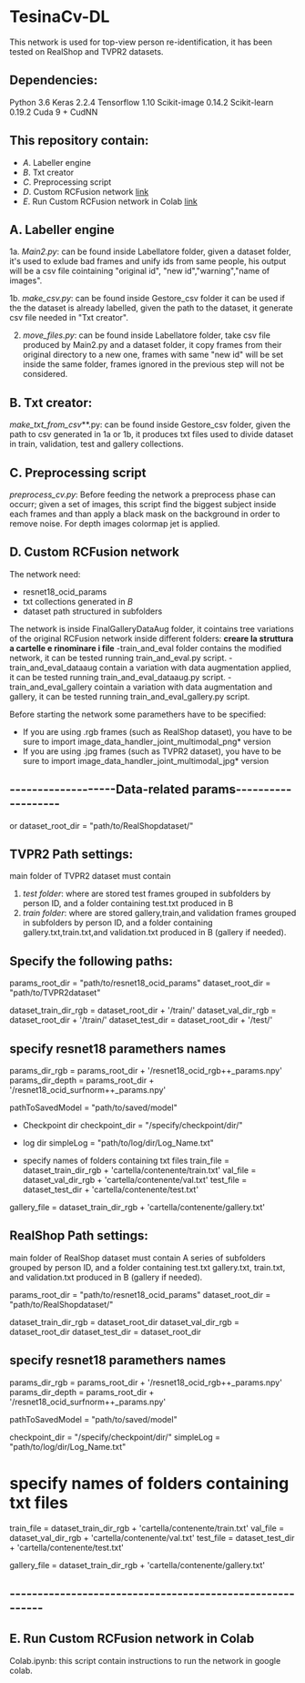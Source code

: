 # TesinaCv-DL
This network is used for top-view person re-identification, it has been tested on RealShop and TVPR2 datasets.

## Dependencies:

Python 3.6
Keras 2.2.4
Tensorflow 1.10
Scikit-image 0.14.2
Scikit-learn 0.19.2
Cuda 9 + CudNN

## This repository contain: 
- *A*. Labeller engine
- *B*. Txt creator
- *C*. Preprocessing script
- *D*. Custom RCFusion network  [link](https://github.com/MRLoghmani/rcfusion) 
- *E*. Run Custom RCFusion network in Colab [link](https://colab.research.google.com/)  

## A. Labeller engine

1a. *Main2.py*: can be found inside Labellatore folder, given a dataset folder, it's used to exlude bad frames and unify ids from same people, his output will be a csv file cointaining "original id", "new id","warning","name of images".
          
1b. *make_csv.py*: can be found inside Gestore_csv folder it can be used if the the dataset is already labelled, given the path to the dataset, it generate csv file needed in "Txt creator".          
          
2. *move_files.py*:  can be found inside Labellatore folder, take csv file produced by Main2.py and a dataset folder, it copy frames from their original directory to a new one, frames with same "new id" will be set inside the same folder, frames ignored in the previous step will not be considered.

## B. Txt creator: 

*make_txt_from_csv***.py: can be found inside Gestore_csv folder, given the path to csv generated in 1a or 1b, it produces txt files used to divide dataset in train, validation, test and gallery collections.

## C. Preprocessing script

*preprocess_cv.py*: Before feeding the network a preprocess phase can occurr; given a set of images, this script find the biggest subject inside each frames and than apply a black mask on the background in order to remove noise. For depth images colormap jet is applied. 

## D. Custom RCFusion network

The network need:
- resnet18_ocid_params
- txt collections generated in *B*
- dataset path structured in subfolders

The network is inside FinalGalleryDataAug folder, it cointains tree variations of the original RCFusion network inside different folders: 
**creare la struttura a cartelle e rinominare i file**
-train_and_eval folder contains the modified network, it can be tested running train_and_eval.py script. 
-train_and_eval_dataaug contain a variation with data augmentation applied, it can be tested running train_and_eval_dataaug.py script.
-train_and_eval_gallery cointain a variation with data augmentation and gallery, it can be tested running train_and_eval_gallery.py script.

Before starting the network some paramethers have to be specified:

- If you are using .rgb frames (such as RealShop dataset), you have to be sure to import image_data_handler_joint_multimodal_png* version
- If you are using .jpg frames (such as TVPR2 dataset), you have to be sure to import image_data_handler_joint_multimodal_jpg* version


## -------------------Data-related params-------------------


or  dataset_root_dir = "path/to/RealShopdataset/"

## TVPR2 Path settings:

main folder of TVPR2 dataset must contain 
1. *test folder*: where are stored test frames grouped in subfolders by person ID, and a folder containing test.txt produced in B
2. *train folder*: where are stored gallery,train,and validation frames grouped in subfolders by person ID, and a folder containing gallery.txt,train.txt,and validation.txt produced in B (gallery if needed).

## Specify the following paths:

params_root_dir = "path/to/resnet18_ocid_params"
dataset_root_dir = "path/to/TVPR2dataset"    

dataset_train_dir_rgb = dataset_root_dir + '/train/'
dataset_val_dir_rgb = dataset_root_dir + '/train/'
dataset_test_dir = dataset_root_dir + '/test/'

## specify resnet18 paramethers names
params_dir_rgb = params_root_dir + '/resnet18_ocid_rgb++_params.npy'
params_dir_depth = params_root_dir + '/resnet18_ocid_surfnorm++_params.npy'

pathToSavedModel = "path/to/saved/model"

- Checkpoint dir
checkpoint_dir = "/specify/checkpoint/dir/"
- log dir
simpleLog = "path/to/log/dir/Log_Name.txt"

- specify names of folders containing txt files 
train_file = dataset_train_dir_rgb + 'cartella/contenente/train.txt'
val_file = dataset_val_dir_rgb + 'cartella/contenente/val.txt'
test_file = dataset_test_dir + 'cartella/contenente/test.txt'

gallery_file = dataset_train_dir_rgb + 'cartella/contenente/gallery.txt'


## RealShop Path settings:

main folder of RealShop dataset must contain 
A series of subfolders grouped by person ID, and a folder containing test.txt gallery.txt, train.txt, and validation.txt produced in B (gallery if needed).

params_root_dir = "path/to/resnet18_ocid_params"
dataset_root_dir = "path/to/RealShopdataset/"    

dataset_train_dir_rgb = dataset_root_dir 
dataset_val_dir_rgb = dataset_root_dir 
dataset_test_dir = dataset_root_dir

## specify resnet18 paramethers names
params_dir_rgb = params_root_dir + '/resnet18_ocid_rgb++_params.npy'
params_dir_depth = params_root_dir + '/resnet18_ocid_surfnorm++_params.npy'

pathToSavedModel = "path/to/saved/model"

checkpoint_dir = "/specify/checkpoint/dir/"
simpleLog = "path/to/log/dir/Log_Name.txt"

# specify names of folders containing txt files 
train_file = dataset_train_dir_rgb + 'cartella/contenente/train.txt'
val_file = dataset_val_dir_rgb + 'cartella/contenente/val.txt'
test_file = dataset_test_dir + 'cartella/contenente/test.txt'

gallery_file = dataset_train_dir_rgb + 'cartella/contenente/gallery.txt'
## ---------------------------------------------------------

## E. Run Custom RCFusion network in Colab

Colab.ipynb: this script contain instructions to run the network in google colab.









